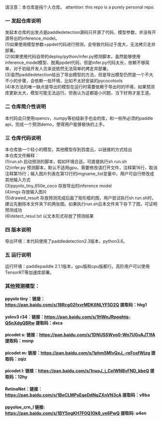 请注意：本仓库是纯个人仓库。
attention: this repo is a purely personal repo.

### 一 发起仓库说明
发起本仓库的出发点是paddledetection源码只开源了代码、模型参数，并没有开源导出的inference_model。  
(1)如果使用模型参数+ppdet代码进行预测，会导致代码过于庞大，无法拷贝走并部署。  
(2)如果使用代码自带的deploy/python/infer.py预测脚本，虽然能够使用inference_model模型、脱离ppdet代码，但是infer.py代码太长，依赖不够简单，对于初级开发人员来说依然无法简单的拷走并部署。  
(3)虽然paddledetection给出了导出模型的方法，但是导出模型仍然是一个不大不小的步骤，会依赖一些环境，比如不太好安装的pycocotools  
(4)本方法的唯一缺点是导出的模型在运行时需要依赖于导出时的环境，如果预测库更新太大，模型可能无法运行。但我认为这都是小问题，当下好用才是王道。  

### 二 仓库简介性说明
本代码会只使用opencv，numpy等初级新手也会的库，和一些所必须的paddle api，完成一个预测demo，使得用户能够极快的上手。  

### 三 仓库代码说明
本仓库放一个较小的模型，其他模型存到百度云，以链接的方式给出  
本仓库文件解释：  
(1)run.sh 启动预测的脚本，假如环境合适，可直接执行sh run.sh  
(2)infer.py 预测脚本，默认不适用gpu，需要修改请打开文件，注释第16行，取消注释第15行；输入图片列表在第12行的imgname_list变量中。用户可自行修改成其他输入方式  
(3)ppyolo_tiny_650e_coco 存放导出的inference model  
(4)imgs 存放输入图片  
(5)drawed_result 存放预测完成后画了矩形框的图，用户尝试执行sh run.sh时，建议先删除本文件夹下的两张图。如果执行run.sh后本文件夹下存下了图，可证明预测成功  
(6)detect_resul.txt 以文本形式存放了预测结果  

### 四 版本说明
导出环境：本代码使用了paddledetection2.3版本，python3.6。  

### 五 运行说明
运行环境：paddlepaddle 2.1.1版本，gpu版和cpu版都行。高阶用户可以使用TensorRT等加速库部署。  

### 其他预测模型：
#### ppyolo tiny：链接：https://pan.baidu.com/s/18Rcg02fxvrMDK6NLYF5D2Q 提取码：hhg1 
#### yolov3 r34：链接：https://pan.baidu.com/s/1HWnJRpoqhtq-QSnXdgQBRw 提取码：dxca
#### picodet s: 链接：https://pan.baidu.com/s/1DNUSSWvo0-Wn7UGvAJT1fA 提取码：msnp
#### picodet m: 链接：https://pan.baidu.com/s/1phm5MIvQxJ_-reFcofWjzg 提取码：zqiz
#### picodet l: 链接：https://pan.baidu.com/s/1nuoJ_j_CelWNBvFND_kbeQ 提取码：12hy
#### RetinaNet：链接：https://pan.baidu.com/s/1BeCLMPsEqeDdNqZXnVN3cA 提取码：v8ba
#### ppyoloe_crn_l 链接: https://pan.baidu.com/s/1BY5ngKH7F0Q1Ok8_ve6PwQ 提取码: u4en
